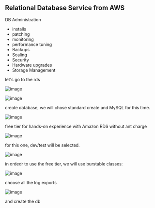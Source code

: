 ## Relational Database Service from AWS
DB Administration
- installs
- patching
- monitoring
- performance tuning
- Backups
- Scaling
- Security
- Hardware upgrades
- Storage Management


let's go to the rds

![image](https://github.com/bengisugelin/DevOps/assets/113550043/bb9b9678-2480-4118-9f2c-c774b766e19e)


![image](https://github.com/bengisugelin/DevOps/assets/113550043/998b62e4-d9de-4c9c-a803-4b751cd3c5ec)

create database, we will chose standard create and MySQL for this time.

![image](https://github.com/bengisugelin/DevOps/assets/113550043/b89454fd-150b-411e-9545-426adfbcb2fa)

 free tier for hands-on experience with Amazon RDS without ant charge

![image](https://github.com/bengisugelin/DevOps/assets/113550043/1fbb52d7-d82c-4cef-98d6-11143048cffd)

for this one, dev/test will be selected.

![image](https://github.com/bengisugelin/DevOps/assets/113550043/39565edc-e28e-4a21-b6a2-61a87a702298)

in ordedr to use the free tier, we will use burstable classes:

![image](https://github.com/bengisugelin/DevOps/assets/113550043/bf64bb65-9701-4815-ba0f-14586958c4ae)


choose all the log exports

![image](https://github.com/bengisugelin/DevOps/assets/113550043/13c3f5a2-212e-4fd4-97bf-e26708def448)


and create the db
